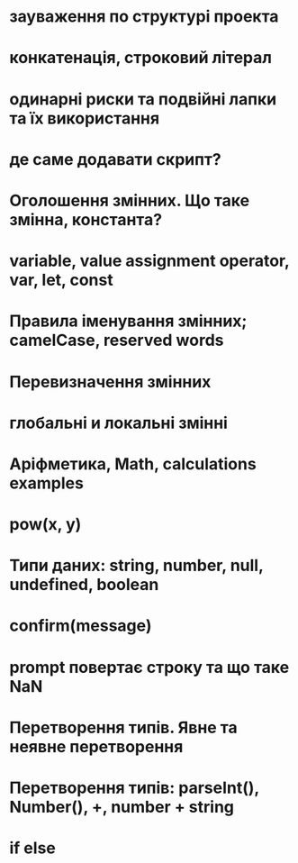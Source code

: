 # зауваження по структурі проекта
# конкатенація, строковий літерал
# одинарні риски та подвійні лапки та їх використання

# де саме додавати скрипт?

# Оголошення змінних. Що таке змінна, константа?
# variable, value assignment operator, var, let, const
# Правила іменування змінних; camelCase, reserved  words
# Перевизначення змінних
# глобальні и локальні змінні

# Аріфметика, Math, calculations examples
# pow(x, y)




# Типи даних: string, number, null, undefined, boolean 
# confirm(message)
# prompt повертає строку та що таке NaN
# Перетворення типів. Явне та неявне перетворення
# Перетворення типів: parseInt(), Number(), +, number + string
# if else
